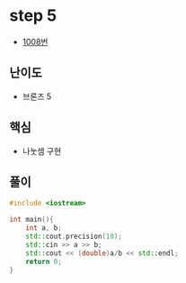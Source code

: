 # step 5
- [1008번](https://www.acmicpc.net/problem/1008)
## 난이도
- 브론즈 5
## 핵심
- 나눗셈 구현

## 풀이
```c++
#include <iostream>

int main(){
    int a, b;
    std::cout.precision(10);
    std::cin >> a >> b;
    std::cout << (double)a/b << std::endl;
    return 0;
}
```
